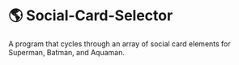 # 🌎 Social-Card-Selector
A program that cycles through an array of social card elements for Superman, Batman, and Aquaman.
